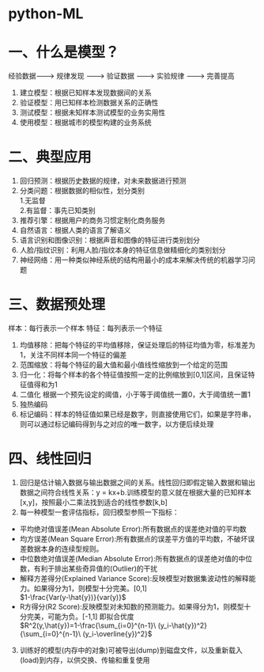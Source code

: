 # python-ML
# 一、什么是模型？
经验数据---> 规律发现 ---> 验证数据 ---> 实验规律 ---> 完善提高  

1. 建立模型：根据已知样本发现数据间的关系
2. 验证模型：用已知样本检测数据关系的正确性
3. 测试模型：根据未知样本测试模型的业务实用性
4. 使用模型：根据城市的模型构建的业务系统

# 二、典型应用
1. 回归预测：根据历史数据的规律，对未来数据进行预测
2. 分类问题：根据数据的相似性，划分类别  
    1.无监督  
    2.有监督：事先已知类别
3. 推荐引擎：根据用户的商务习惯定制化商务服务
4. 自然语言：根据人类的语言了解语义
5. 语言识别和图像识别：根据声音和图像的特征进行类别划分
6. 人脸/指纹识别：利用人脸/指纹本身的特征信息做精细化的类别划分
7. 神经网络：用一种类似神经系统的结构用最小的成本来解决传统的机器学习问题

# 三、数据预处理
样本：每行表示一个样本
特征：每列表示一个特征
1. 均值移除：把每个特征的平均值移除，保证处理后的特征均值为零，标准差为1，关注不同样本同一个特征的偏差
2. 范围缩放：将每个特征的最大值和最小值线性缩放到一个给定的范围
3. 归一化：将每个样本的各个特征值按照一定的比例缩放到[0,1]区间，且保证特征值得和为1
4. 二值化 根据一个预先设定的阈值，小于等于阈值统一置0，大于阈值统一置1
5. 独热编码
6. 标记编码：样本的特征值如果已经是数字，则直接使用它们，如果是字符串，则可以通过标记编码得到与之对应的唯一数字，以方便后续处理

# 四、线性回归
1. 回归是估计输入数据与输出数据之间的关系。线性回归即假定输入数据和输出数据之间符合线性关系：y = kx+b.训练模型的意义就在根据大量的已知样本[x,y]，按照最小二乘法找到适合的线性参数[k,b]
2. 每一种模型一套评估指标，回归模型参照一下指标：
  * 平均绝对值误差(Mean Absolute Error):所有数据点的误差绝对值的平均数
  * 均方误差(Mean Square Error):所有数据点的误差平方值的平均数，不破坏误差数据本身的连续型规则。
  * 中位数绝对值误差(Median Absolute Error):所有数据点的误差绝对值的中位数，有利于排出某些奇异值的(Outlier)的干扰
  * 解释方差得分(Explained Variance Score):反映模型对数据集波动性的解释能力。如果得分为1，则模型十分完美。[0,1]  
  $1-\frac{Var(y-\hat{y})}{var(y)}$
  * R方得分(R2 Score):反映模型对未知数的预测能力。如果得分为1，则模型十分完美，可能为负。[-1,1] 即拟合优度  
  $R^2(y,\hat{y})=1-\frac{\sum_{i=0}^{n-1}\ (y_i-\hat{y})^2}{\sum_{i=0}^{n-1}\ (y_i-\overline{y})^2}$
3. 训练好的模型(内存中的对象)可被导出(dump)到磁盘文件，以及重新载入(load)到内存，以供交换、传输和重复使用   
